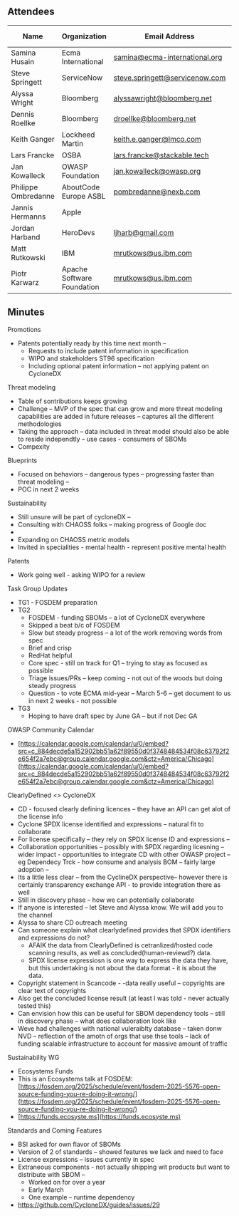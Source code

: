 ## Attendees


| Name                | Organization               | Email Address                  | Invited Expert |
|---------------------|----------------------------|--------------------------------|:--------------:|
| Samina Husain       | Ecma International         | samina@ecma-international.org  |                |
| Steve Springett     | ServiceNow                 | steve.springett@servicenow.com |                |
| Alyssa Wright       | Bloomberg                  | alyssawright@bloomberg.net     |                |
| Dennis Roellke      | Bloomberg                  | droellke@bloomberg.net         |                |
| Keith Ganger        | Lockheed Martin            | keith.e.ganger@lmco.com        |                |
| Lars Francke        | OSBA                       | lars.francke@stackable.tech    |                |
| Jan Kowalleck       | OWASP Foundation           | jan.kowalleck@owasp.org        |                |
| Philippe Ombredanne | AboutCode Europe ASBL      | pombredanne@nexb.com           |                |
| Jannis Hermanns     | Apple                      |                                |                |
| Jordan Harband      | HeroDevs                   | ljharb@gmail.com               |                |
| Matt Rutkowski      | IBM                        | mrutkows@us.ibm.com            |                |
| Piotr Karwarz       | Apache Software Foundation | mrutkows@us.ibm.com            |                |



## Minutes

Promotions

* Patents potentially ready by this time next month –
    * Requests to include patent information in specification
    * WIPO and stakeholders ST96 specification
    * Including optional patent information – not applying patent on CycloneDX

Threat modeling



* Table of sontributions keeps growing
* Challenge – MVP of the spec that can grow and more threat modeling capabilities are added in future releases – captures all the different methodologies
* Taking the approach – data included in threat model should also be able to reside independtly – use cases - consumers of SBOMs
* Compexity

Blueprints



* Focused on behaviors – dangerous types – progressing faster than threat modeling –
* POC in next 2 weeks

Sustainability



* Still unsure will be part of cycloneDX –
* Consulting with CHAOSS folks – making progress of Google doc
*
* Expanding on CHAOSS metric models
* Invited in specialities - mental health - represent positive mental health

Patents



* Work going well - asking WIPO for a review

Task Group Updates



* TG1 - FOSDEM preparation
* TG2
    * FOSDEM - funding SBOMs – a lot of CycloneDX everywhere
    * Skipped a beat b/c of FOSDEM
    * Slow but steady progress – a lot of the work removing words from spec
    * Brief and crisp
    * RedHat helpful
    * Core spec - still on track for Q1 – trying to stay as focused as possible
    * Triage issues/PRs – keep coming - not out of the woods but doing steady progress
    * Question - to vote ECMA mid-year – March 5-6 – get document to us in next 2 weeks - not possible
* TG3
    * Hoping to have draft spec by June GA – but if not Dec GA

OWASP Community Calendar



* [https://calendar.google.com/calendar/u/0/embed?src=c_884decde5a152902bb51a62f89550d0f3748484534f08c63792f2e654f2a7ebc@group.calendar.google.com&ctz=America/Chicago](https://calendar.google.com/calendar/u/0/embed?src=c_884decde5a152902bb51a62f89550d0f3748484534f08c63792f2e654f2a7ebc@group.calendar.google.com&ctz=America/Chicago)

ClearlyDefined &lt;> CycloneDX



* CD - focused clearly defining licences – they have an API can get alot of the license info
* Cyclone SPDX license identified and expressions – natural fit to collaborate
* For license specifically – they rely on SPDX license ID and expressions –
* Collaboration opportunities – possibly with SPDX regarding licesning – wider impact - opportunities to integrate CD with other OWASP project – eg Dependecy Trck - how consume and analysis BOM – fairly large adoption –
* Its a little less clear – from the CyclineDX perspective–  however there is certainly transparency exchange API - to provide integration there as well
* Still in discovery phase – how we can potentially collaborate
* If anyone is interested – let Steve and Alyssa know. We will add you to the channel
* Alyssa to share CD outreach meeting
* Can someone explain what clearlydefined provides that SPDX identifiers and expressions do not?
    * AFAIK the data from ClearlyDefined is cetranlized/hosted code scanning results, as well as concluded(human-reviewd?) data.
    * SPDX license expressiosn is one way to express the data they have, but this undertaking is not about the data format - it is about the data.
* Copyright statement in Scancode - -data really useful – copyrights are clear text of copyrights
* Also get the concluded license result (at least I was told - never actually tested this)
* Can envision how this can be useful for SBOM dependency tools – still in discovery phase – what does collaboration look like
* Weve had challenges with national vuleraiblty database – taken donw NVD – reflection of the amotn of orgs that use thse tools – lack of funding scalable infrastructure to account for massive amount of traffic

Sustainability WG



* Ecosystems Funds
* This is an Ecosystems talk at FOSDEM: [https://fosdem.org/2025/schedule/event/fosdem-2025-5576-open-source-funding-you-re-doing-it-wrong/](https://fosdem.org/2025/schedule/event/fosdem-2025-5576-open-source-funding-you-re-doing-it-wrong/)
* [https://funds.ecosyste.ms](https://funds.ecosyste.ms)

Standards and Coming Features



* BSI asked for own flavor of SBOMs
* Version of 2 of standards – showed features we lack and need to face
* License expressions – issues currently in spec
* Extraneous components - not actually shipping wit products but want to distribute with SBOM –
    * Worked on for over a year
    * Early March
    * One example – runtime dependency
* https://github.com/CycloneDX/guides/issues/29